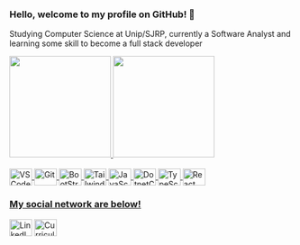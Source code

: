   
 ### Hello, welcome to my profile on GitHub! 👋
  <p>Studying Computer Science at Unip/SJRP, currently a Software Analyst and learning some skill to become a full stack developer </p>
 
 
 <div>
   <a href="https://github.com/matpaulo">
   <img height="180em" src="https://github-readme-stats.vercel.app/api?username=matpaulo&show_icons=true&theme=dracula&include_all_commits=true&count_private=true"/>
   <img height="180em" src="https://github-readme-stats.vercel.app/api/top-langs/?username=matpaulo&layout=compact&langs_count=6&theme=dracula"/>
</div>
     
<div style="display: inline_block"><br>
  <img align="center" alt="VSCode" height="30" width="40" src="https://cdn.jsdelivr.net/gh/devicons/devicon/icons/vscode/vscode-original.svg">
  <img align="center" alt="Git" height="30" width="40" src="https://cdn.jsdelivr.net/gh/devicons/devicon/icons/git/git-original.svg">
  <img align="center" alt="BootStrap" height="30" width="40"src="https://cdn.jsdelivr.net/gh/devicons/devicon@latest/icons/bootstrap/bootstrap-original.svg" />
  <img align="center" alt="Tailwindcss" height="30" width="40" src="https://cdn.jsdelivr.net/gh/devicons/devicon@latest/icons/tailwindcss/tailwindcss-original.svg">
  <img align="center" alt="JavaScript" height="30" width="40" src="https://cdn.jsdelivr.net/gh/devicons/devicon/icons/javascript/javascript-plain.svg">
  <img align="center" alt="DotnetCore" height="30" width="40" src="https://cdn.jsdelivr.net/gh/devicons/devicon@latest/icons/dotnetcore/dotnetcore-original.svg"> 
  <img align="center" alt="TypeScript" height="30" width="40" src="https://cdn.jsdelivr.net/gh/devicons/devicon@latest/icons/typescript/typescript-original.svg">
  <img align="center" alt="React" height="30" width="40" src="https://cdn.jsdelivr.net/gh/devicons/devicon/icons/react/react-original.svg"> 
</div>

### My social network are below!
 
<div> 
  <a href="https://www.linkedin.com/in/matheus-paulo-291828210" target="_blank"><img src="https://cdn.jsdelivr.net/gh/devicons/devicon@latest/icons/linkedin/linkedin-original.svg" align="center" alt="LinkedIn" height="30" width="40"></a>
  <a href="https://docs.google.com/document/d/1-3iIwgKjMjqMh-DCO9nX_dDnduhGLFg2oNl0mCutsOM/edit?usp=sharing" target="_blank"><img src="https://cdn.jsdelivr.net/gh/devicons/devicon@latest/icons/safari/safari-original.svg"  align="center" alt="Curriculo" height="30" width="40"></a>
</div>

